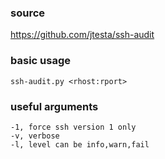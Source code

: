 ### source
https://github.com/jtesta/ssh-audit  

### basic usage
```
ssh-audit.py <rhost:rport>
```

### useful arguments
```
-1, force ssh version 1 only 
-v, verbose
-l, level can be info,warn,fail
```

